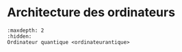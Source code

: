 # Architecture des ordinateurs

```{toctree}
:maxdepth: 2
:hidden:
Ordinateur quantique <ordinateurantique>
```